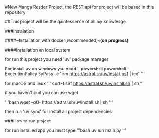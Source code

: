 #New Manga Reader Project, the REST api for project will be based in this repository

##This project will be the quintessence of all my knowledge

###instalation


####~Installation with docker(recommended)~**(on progress)**




####Installation on local system

for run this project you need 'uv' package manager

For install uv on windows you need
'''powershell
powershell -ExecutionPolicy ByPass -c "irm https://astral.sh/uv/install.ps1 | iex"
'''

for macOS and linux
'''
curl -LsSf https://astral.sh/uv/install.sh | sh
'''

if you haven't curl you can use wget

'''bash
wget -qO- https://astral.sh/uv/install.sh | sh
'''

then run 'uv sync' for install all project dependencies



###How to run project

for run installed app you must type
'''bash
uv run main.py
'''


